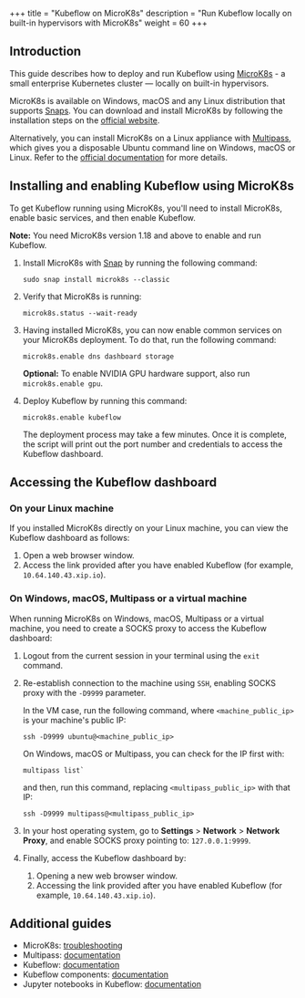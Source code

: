 +++
title = "Kubeflow on MicroK8s"
description = "Run Kubeflow locally on built-in hypervisors with MicroK8s" 
weight = 60
+++


## Introduction

This guide describes how to deploy and run Kubeflow using [MicroK8s](https://microk8s.io/) - a small enterprise Kubernetes cluster — locally on built-in hypervisors.

MicroK8s is available on Windows, macOS and any Linux distribution that supports [Snaps](https://snapcraft.io/). You can download and install MicroK8s by following the installation steps on the [official website](https://microk8s.io/).

Alternatively, you can install MicroK8s on a Linux appliance with [Multipass](https://multipass.run/), which gives you a disposable Ubuntu command line on Windows, macOS or Linux. Refer to the [official documentation](https://multipass.run/docs) for more details.


## Installing and enabling Kubeflow using MicroK8s

To get Kubeflow running using MicroK8s, you'll need to install MicroK8s, enable basic services, and then enable Kubeflow.

**Note:** You need MicroK8s version 1.18 and above to enable and run Kubeflow.

1. Install MicroK8s with [Snap](https://snapcraft.io/) by running the following command:

    ```
    sudo snap install microk8s --classic
    ```

2. Verify that MicroK8s is running:

    ```
    microk8s.status --wait-ready
    ```

3. Having installed MicroK8s, you can now enable common services on your MicroK8s deployment. To do that, run the following command:

    ```
    microk8s.enable dns dashboard storage
    ```

    **Optional:** To enable NVIDIA GPU hardware support, also run `microk8s.enable gpu`.

4. Deploy Kubeflow by running this command:

    ```
    microk8s.enable kubeflow
    ```

    The deployment process may take a few minutes. Once it is complete, the script will print out the port number and credentials to access the Kubeflow dashboard.


## Accessing the Kubeflow dashboard

### On your Linux machine

If you installed MicroK8s directly on your Linux machine, you can view the Kubeflow dashboard as follows:

1. Open a web browser window.
2. Access the link provided after you have enabled Kubeflow (for example,
   `10.64.140.43.xip.io`).

### On Windows, macOS, Multipass or a virtual machine

When running MicroK8s on Windows, macOS, Multipass or a virtual machine, you need to create a SOCKS proxy to access the Kubeflow dashboard:

1. Logout from the current session in your terminal using the `exit` command.

2. Re-establish connection to the machine using `SSH`, enabling SOCKS proxy with the `-D9999` parameter.

    In the VM case, run the following command, where `<machine_public_ip>` is your machine's public IP:

    ```
    ssh -D9999 ubuntu@<machine_public_ip>
    ```

    On Windows, macOS or Multipass, you can check for the IP first with:

    ```
    multipass list`
    ```

    and then, run this command, replacing `<multipass_public_ip>` with that IP:
    ```
    ssh -D9999 multipass@<multipass_public_ip>
    ```

3. In your host operating system, go to **Settings** > **Network** > **Network Proxy**, and enable SOCKS proxy pointing to: `127.0.0.1:9999`.

4. Finally, access the Kubeflow dashboard by:
    1. Opening a new web browser window.
    2. Accessing the link provided after you have enabled Kubeflow (for example, `10.64.140.43.xip.io`).

## Additional guides

* MicroK8s: [troubleshooting](https://MicroK8s.io/docs/troubleshooting)
* Multipass: [documentation](https://multipass.run/docs)
* Kubeflow: [documentation](/docs/)
* Kubeflow components: [documentation](/docs/components/)
* Jupyter notebooks in Kubeflow: [documentation](/docs/notebooks/)
